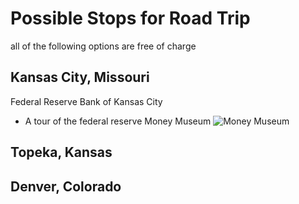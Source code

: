 # Possible Stops for Road Trip
all of the following options are free of charge

## Kansas City, Missouri
Federal Reserve Bank of Kansas City
* A tour of the federal reserve Money Museum
![Money Museum](money_museum)

## Topeka, Kansas

## Denver, Colorado

